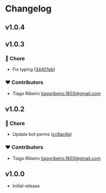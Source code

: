 # Changelog

## v1.0.4

## v1.0.3


### 🏡 Chore

- Fix typing ([34401eb](https://github.com/Ribeiro-Tiago/nuxt-lazyload-files/commit/34401eb))

### ❤️ Contributors

- Tiago Ribeiro <tiagoribeiro.1803@gmail.com>

## v1.0.2


### 🏡 Chore

- Update bot perms ([cc6ac6e](https://github.com/Ribeiro-Tiago/nuxt-lazyload-files/commit/cc6ac6e))

### ❤️ Contributors

- Tiago Ribeiro <tiagoribeiro.1803@gmail.com>

## v1.0.0

- Initial release
